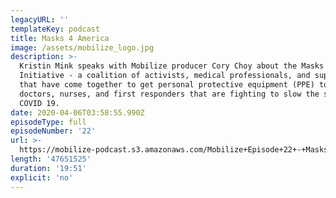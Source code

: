 ```yaml
---
legacyURL: ''
templateKey: podcast
title: Masks 4 America
image: /assets/mobilize_logo.jpg
description: >-
  Kristin Mink speaks with Mobilize producer Cory Choy about the Masks 4 America
  Initiative - a coalition of activists, medical professionals, and suppliers
  that have come together to get personal protective equipment (PPE) to that
  doctors, nurses, and first responders that are fighting to slow the spread of
  COVID 19.
date: 2020-04-06T03:58:55.990Z
episodeType: full
episodeNumber: '22'
url: >-
  https://mobilize-podcast.s3.amazonaws.com/Mobilize+Episode+22+-+Masks+4+America.wav
length: '47651525'
duration: '19:51'
explicit: 'no'
---
```


